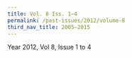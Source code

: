 ```yaml
---
title: Vol. 8 Iss. 1–4
permalink: /past-issues/2012/volume-8
third_nav_title: 2005–2015
---
```


Year 2012, Vol 8, Issue 1 to 4
